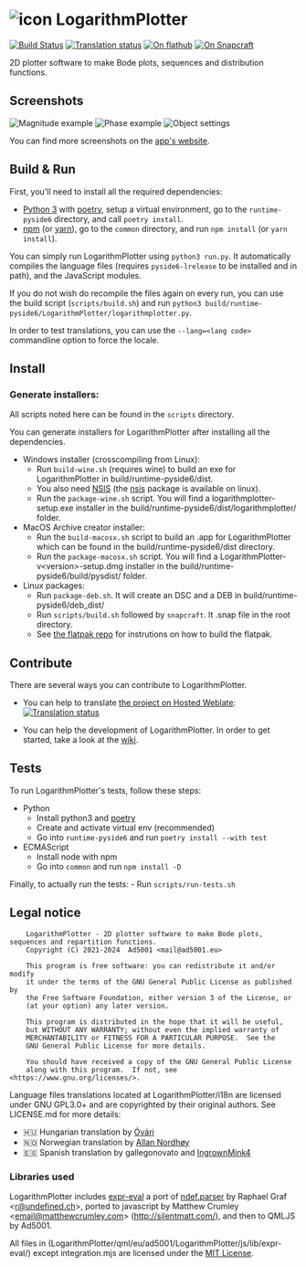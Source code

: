 # ![icon](https://apps.ad5001.eu/icons/apps/svg/logarithmplotter.svg) LogarithmPlotter

[![Build Status](https://ci.ad5001.eu/api/badges/Ad5001/LogarithmPlotter/status.svg)](https://ci.ad5001.eu/Ad5001/LogarithmPlotter)
[![Translation status](https://hosted.weblate.org/widgets/logarithmplotter/-/logarithmplotter/svg-badge.svg)](https://hosted.weblate.org/engage/logarithmplotter/)
[![On flathub](https://img.shields.io/flathub/v/eu.ad5001.LogarithmPlotter?label=on%20flathub&logo=Flathub&logoColor=white&color=4A86CF)](https://flathub.org/apps/details/eu.ad5001.LogarithmPlotter)
[![On Snapcraft](https://badgen.net/snapcraft/v/logarithmplotter?label=on%20snapstore&color=82BEA0&icon=https://ad5001.eu/icons/skills/snapcraft.svg)](https://snapcraft.io/logarithmplotter)

2D plotter software to make Bode plots, sequences and distribution functions.

## Screenshots

![Magnitude example](https://apps.ad5001.eu/img/full/logarithmplotter.png)
![Phase example](https://apps.ad5001.eu/img/en/logarithmplotter/phase.png)
![Object settings](https://apps.ad5001.eu/img/en/logarithmplotter/object-settings.webp)

You can find more screenshots on the [app's website](https://apps.ad5001.eu/logarithmplotter/).

## Build & Run

First, you'll need to install all the required dependencies:

- [Python 3](https://python.org) with [poetry](https://python-poetry.org/), setup a virtual environment, go to the `runtime-pyside6` directory, and call
  `poetry install`.
- [npm](https://npmjs.com) (or [yarn](https://yarnpkg.com/)), go to the `common` directory, and run `npm install` (or `yarn install`).

You can simply run LogarithmPlotter using `python3 run.py`. It automatically compiles the language files (requires
`pyside6-lrelease` to be installed and in path), and the JavaScript modules.

If you do not wish do recompile the files again on every run, you can use the build script (`scripts/build.sh`) and run
`python3 build/runtime-pyside6/LogarithmPlotter/logarithmplotter.py`.

In order to test translations, you can use the `--lang=<lang code>` commandline option to force the locale.

## Install

### Generate installers:

All scripts noted here can be found in the `scripts` directory.

You can generate installers for LogarithmPlotter after installing all the dependencies.

- Windows installer (crosscompiling from Linux):
    - Run  `build-wine.sh` (requires wine) to build an exe for LogarithmPlotter in build/runtime-pyside6/dist.
    - You also need [NSIS](https://nsis.sourceforge.io/Main_Page) (the [nsis](https://pkgs.org/download/nsis) package is available on linux).
    - Run the `package-wine.sh` script. You will find a logarithmplotter-setup.exe installer in the build/runtime-pyside6/dist/logarithmplotter/ folder.
- MacOS Archive creator installer:
    - Run the `build-macosx.sh` script to build an .app for LogarithmPlotter which can be found in the build/runtime-pyside6/dist directory.
    - Run the `package-macosx.sh` script. You will find a LogarithmPlotter-v&lt;version&gt;-setup.dmg installer in the
      build/runtime-pyside6/build/pysdist/ folder.
- Linux packages:
    - Run `package-deb.sh`. It will create an DSC and a DEB in build/runtime-pyside6/deb_dist/
    - Run `scripts/build.sh` followed by `snapcraft`. It .snap file in the root directory.
    - See [the flatpak repo](https://github.com/Ad5001/eu.ad5001.LogarithmPlotter) for instrutions on how to build the flatpak.

## Contribute

There are several ways you can contribute to LogarithmPlotter.

- You can help to translate [the project on Hosted Weblate](https://hosted.weblate.org/engage/logarithmplotter/):
  [![Translation status](https://hosted.weblate.org/widgets/logarithmplotter/-/logarithmplotter/multi-auto.svg)](https://hosted.weblate.org/engage/logarithmplotter/)

- You can help the development of LogarithmPlotter. In order to get started, take a look at
  the [wiki](https://git.ad5001.eu/Ad5001/LogarithmPlotter/wiki/_pages).

## Tests

To run LogarithmPlotter's tests, follow these steps:

- Python
    - Install python3 and [poetry](https://python-poetry.org/)
    - Create and activate virtual env (recommended)
    - Go into `runtime-pyside6` and run `poetry install --with test`
- ECMAScript
    - Install node with npm
    - Go into `common` and run `npm install -D`

Finally, to actually run the tests:
    - Run `scripts/run-tests.sh`

## Legal notice

        LogarithmPlotter - 2D plotter software to make Bode plots, sequences and repartition functions.
        Copyright (C) 2021-2024  Ad5001 <mail@ad5001.eu>

        This program is free software: you can redistribute it and/or modify
        it under the terms of the GNU General Public License as published by
        the Free Software Foundation, either version 3 of the License, or
        (at your option) any later version.

        This program is distributed in the hope that it will be useful,
        but WITHOUT ANY WARRANTY; without even the implied warranty of
        MERCHANTABILITY or FITNESS FOR A PARTICULAR PURPOSE.  See the
        GNU General Public License for more details.

        You should have received a copy of the GNU General Public License
        along with this program.  If not, see <https://www.gnu.org/licenses/>.

Language files translations located at LogarithmPlotter/i18n are licensed under GNU GPL3.0+ and are copyrighted by their
original authors. See LICENSE.md for more details:

- 🇭🇺 Hungarian translation by [Óvári](https://github.com/ovari)
- 🇳🇴 Norwegian translation by [Allan Nordhøy](https://github.com/comradekingu)
- 🇪🇸 Spanish translation by gallegonovato and [IngrownMink4](https://github.com/IngrownMink4)

### Libraries used

LogarithmPlotter includes [expr-eval](https://github.com/silentmatt/expr-eval) a port
of [ndef.parser](https://web.archive.org/web/20111023001618/http://www.undefined.ch/mparser/index.html) by Raphael Graf
&lt;r@undefined.ch&gt;, ported to javascript by Matthew Crumley
&lt;email@matthewcrumley.com&gt; (http://silentmatt.com/), and then to QMLJS by Ad5001.

All files in (LogarithmPlotter/qml/eu/ad5001/LogarithmPlotter/js/lib/expr-eval/) except integration.mjs are licensed
under the [MIT License](https://raw.githubusercontent.com/silentmatt/expr-eval/master/LICENSE.txt).
